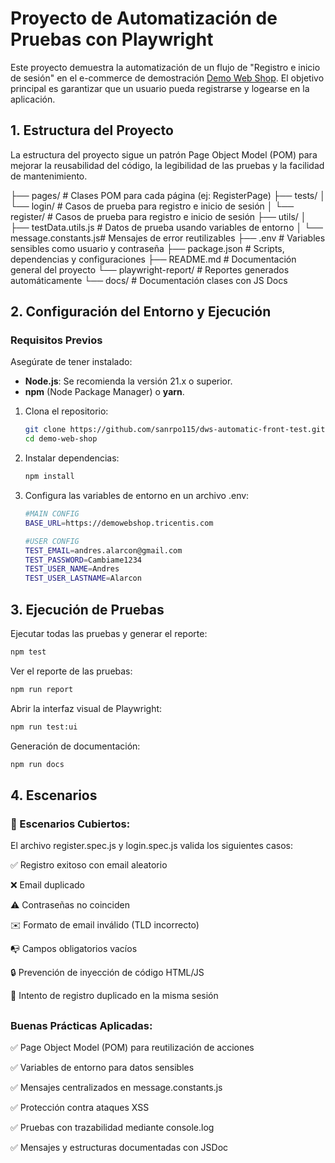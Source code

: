 # Proyecto de Automatización de Pruebas con Playwright

Este proyecto demuestra la automatización de un flujo de "Registro e inicio de sesión" en el e-commerce de demostración [Demo Web Shop](http://demowebshop.tricentis.com/). El objetivo principal es garantizar que un usuario pueda registrarse y logearse en la aplicación.

## 1. Estructura del Proyecto

La estructura del proyecto sigue un patrón Page Object Model (POM) para mejorar la reusabilidad del código, la legibilidad de las pruebas y la facilidad de mantenimiento.


├── pages/ # Clases POM para cada página (ej: RegisterPage)
├── tests/
│ └── login/ # Casos de prueba para registro e inicio de sesión
│ └── register/ # Casos de prueba para registro e inicio de sesión
├── utils/
│ ├── testData.utils.js # Datos de prueba usando variables de entorno
│ └── message.constants.js# Mensajes de error reutilizables
├── .env # Variables sensibles como usuario y contraseña
├── package.json # Scripts, dependencias y configuraciones
├── README.md # Documentación general del proyecto
└── playwright-report/ # Reportes generados automáticamente
└── docs/ # Documentación clases con JS Docs


## 2. Configuración del Entorno y Ejecución

### Requisitos Previos

Asegúrate de tener instalado:
- **Node.js**: Se recomienda la versión 21.x o superior.
- **npm** (Node Package Manager) o **yarn**.

1. Clona el repositorio:
   ```bash
   git clone https://github.com/sanrpo115/dws-automatic-front-test.git
   cd demo-web-shop
   ```
2. Instalar dependencias:
    ```bash
    npm install
    ```
3. Configura las variables de entorno en un archivo .env:
    ```bash
    #MAIN CONFIG
    BASE_URL=https://demowebshop.tricentis.com

    #USER CONFIG
    TEST_EMAIL=andres.alarcon@gmail.com
    TEST_PASSWORD=Cambiame1234
    TEST_USER_NAME=Andres
    TEST_USER_LASTNAME=Alarcon
    ```

## 3. Ejecución de Pruebas

Ejecutar todas las pruebas y generar el reporte:

```bash
npm test
```
Ver el reporte de las pruebas:

```bash
npm run report
```
Abrir la interfaz visual de Playwright:

```bash
npm run test:ui
```

Generación de documentación:
```bash
npm run docs
```
## 4. Escenarios

### 📌 Escenarios Cubiertos:
El archivo register.spec.js y login.spec.js valida los siguientes casos:

✅ Registro exitoso con email aleatorio

❌ Email duplicado

⚠️ Contraseñas no coinciden

✉️ Formato de email inválido (TLD incorrecto)

📭 Campos obligatorios vacíos

🔒 Prevención de inyección de código HTML/JS

🔁 Intento de registro duplicado en la misma sesión

##

### Buenas Prácticas Aplicadas:
✅ Page Object Model (POM) para reutilización de acciones

✅ Variables de entorno para datos sensibles

✅ Mensajes centralizados en message.constants.js

✅ Protección contra ataques XSS

✅ Pruebas con trazabilidad mediante console.log

✅ Mensajes y estructuras documentadas con JSDoc